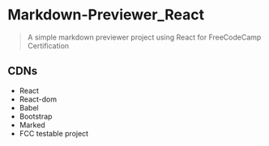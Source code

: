 # Markdown-Previewer_React
> A simple markdown previewer project using React for FreeCodeCamp Certification

## CDNs
- React
- React-dom
- Babel
- Bootstrap
- Marked
- FCC testable project
